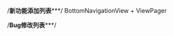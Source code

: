 

/********************新功能添加列表***********************/
BottomNavigationView + ViewPager


/********************Bug修改列表***********************/

